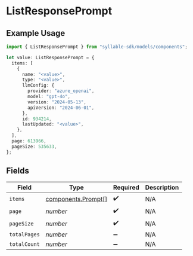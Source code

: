 # ListResponsePrompt

## Example Usage

```typescript
import { ListResponsePrompt } from "syllable-sdk/models/components";

let value: ListResponsePrompt = {
  items: [
    {
      name: "<value>",
      type: "<value>",
      llmConfig: {
        provider: "azure_openai",
        model: "gpt-4o",
        version: "2024-05-13",
        apiVersion: "2024-06-01",
      },
      id: 934214,
      lastUpdated: "<value>",
    },
  ],
  page: 613966,
  pageSize: 535633,
};
```

## Fields

| Field                                                    | Type                                                     | Required                                                 | Description                                              |
| -------------------------------------------------------- | -------------------------------------------------------- | -------------------------------------------------------- | -------------------------------------------------------- |
| `items`                                                  | [components.Prompt](../../models/components/prompt.md)[] | :heavy_check_mark:                                       | N/A                                                      |
| `page`                                                   | *number*                                                 | :heavy_check_mark:                                       | N/A                                                      |
| `pageSize`                                               | *number*                                                 | :heavy_check_mark:                                       | N/A                                                      |
| `totalPages`                                             | *number*                                                 | :heavy_minus_sign:                                       | N/A                                                      |
| `totalCount`                                             | *number*                                                 | :heavy_minus_sign:                                       | N/A                                                      |